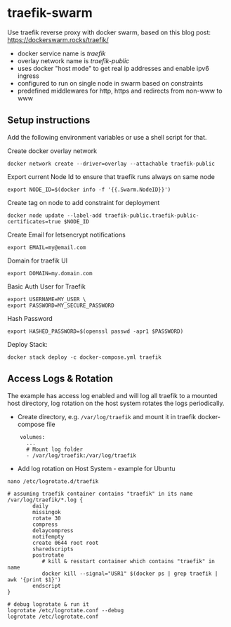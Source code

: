 # traefik-swarm

Use traefik reverse proxy with docker swarm, based on this blog post: https://dockerswarm.rocks/traefik/

* docker service name is *traefik*
* overlay network name is *traefik-public*
* uses docker "host mode" to get real ip addresses and enable ipv6 ingress 
* configured to run on single node in swarm based on constraints
* predefined middlewares for http, https and redirects from non-www to www

## Setup instructions
Add the following environment variables or use a shell script for that.


Create docker overlay network
```
docker network create --driver=overlay --attachable traefik-public
```

  

Export current Node Id to ensure that traefik runs always on same node
```
export NODE_ID=$(docker info -f '{{.Swarm.NodeID}}')
```

  

Create tag on node to add constraint for deployment
```
docker node update --label-add traefik-public.traefik-public-certificates=true $NODE_ID
```

  

Create Email for letsencrypt notifications
```
export EMAIL=my@email.com
```
  

Domain for traefik UI
```
export DOMAIN=my.domain.com
```

  

Basic Auth User for Traefik

```
export USERNAME=MY_USER \
export PASSWORD=MY_SECURE_PASSWORD
```

  
Hash Password
```
export HASHED_PASSWORD=$(openssl passwd -apr1 $PASSWORD)
```

  

Deploy Stack:
```
docker stack deploy -c docker-compose.yml traefik
```

  

Access Logs & Rotation
----------------------
The example has access log enabled and will log all traefik to a mounted host directory, log rotation on the host system rotates the logs periodically.

*   Create directory, e.g. `/var/log/traefik` and mount it in traefik docker-compose file

```
    volumes:
      ...
      # Mount log folder
      - /var/log/traefik:/var/log/traefik
```

*   Add log rotation on Host System - example for Ubuntu

```
nano /etc/logrotate.d/traefik

# assuming traefik container contains "traefik" in its name
/var/log/traefik/*.log {
        daily
        missingok
        rotate 30
        compress
        delaycompress
        notifempty
        create 0644 root root
        sharedscripts
        postrotate
           # kill & resstart container which contains "traefik" in name
           docker kill --signal="USR1" $(docker ps | grep traefik | awk '{print $1}')
        endscript
}

# debug logrotate & run it
logrotate /etc/logrotate.conf --debug 
logrotate /etc/logrotate.conf
```

